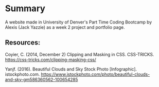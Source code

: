 # Summary

A website made in University of Denver's Part Time Coding Bootcamp by Alexis (Jack Yazzie) as a week 2 project and portfolio page.

## Resources:

Coyier, C. (2014, December 2) Clipping and Masking in CSS. CSS-TRICKS. https://css-tricks.com/clipping-masking-css/

Yanjf. (2016). Beautiful Clouds and Sky Stock Photo [Infographic]. istockphoto.com. https://www.istockphoto.com/photo/beautiful-clouds-and-sky-gm586360562-100654285